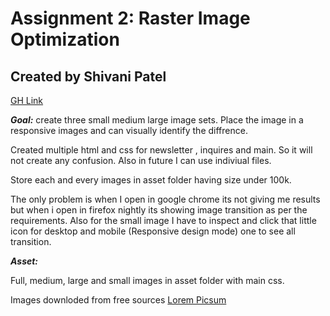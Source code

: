 # Assignment 2: Raster Image Optimization
## Created by Shivani Patel

[GH Link](https://shi-stack.github.io)


***Goal:*** create three small medium large image sets. Place the image in a responsive images and can visually identify the diffrence.

Created multiple html and css for newsletter , inquires and main. So it will not create any confusion. Also in future I can use indiviual files. 

Store each and every images in asset folder having size under 100k.

The only problem is when I open in google chrome its not giving me results but when i open in firefox nightly its showing image transition as per the requirements. Also for the small image I have to inspect and click that little icon for desktop and mobile (Responsive design mode) one to see all transition.

***Asset:***

Full, medium, large and small images in asset folder with main css.

Images downloded from free sources [Lorem Picsum](https://picsum.photos/)